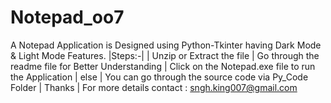 # Notepad_oo7
A Notepad Application is Designed using Python-Tkinter having Dark Mode &amp; Light Mode Features. |Steps:-| | Unzip or Extract the file | Go through the readme file for Better Understanding | Click on the Notepad.exe file to run the Application | else | You can go through the source code via Py_Code Folder | Thanks | For more details contact : sngh.king007@gmail.com
